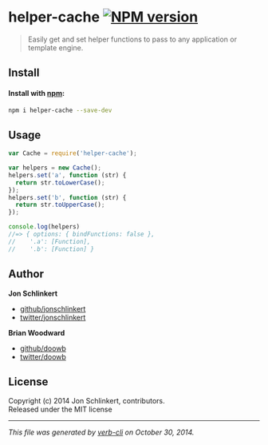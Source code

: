 # helper-cache [![NPM version](https://badge.fury.io/js/helper-cache.svg)](http://badge.fury.io/js/helper-cache)


> Easily get and set helper functions to pass to any application or template engine.

## Install
#### Install with [npm](npmjs.org):

```bash
npm i helper-cache --save-dev
```

## Usage

```js
var Cache = require('helper-cache');

var helpers = new Cache();
helpers.set('a', function (str) {
  return str.toLowerCase();
});
helpers.set('b', function (str) {
  return str.toUpperCase();
});

console.log(helpers)
//=> { options: { bindFunctions: false },
//    '.a': [Function],
//    '.b': [Function] }
```

## Author
 
**Jon Schlinkert**
 
+ [github/jonschlinkert](https://github.com/jonschlinkert)
+ [twitter/jonschlinkert](http://twitter.com/jonschlinkert) 
 
**Brian Woodward**
 
+ [github/doowb](https://github.com/doowb)
+ [twitter/doowb](http://twitter.com/doowb) 


## License
Copyright (c) 2014 Jon Schlinkert, contributors.  
Released under the MIT license

***

_This file was generated by [verb-cli](https://github.com/assemble/verb-cli) on October 30, 2014._


[load-helpers]: https://github.com/assemble/load-helpers